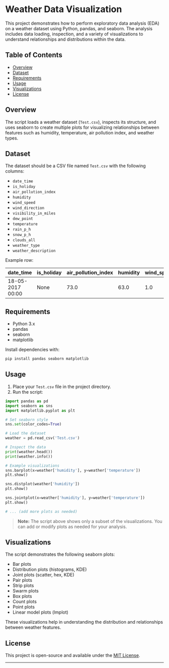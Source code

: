 
# Weather Data Visualization 

This project demonstrates how to perform exploratory data analysis (EDA) on a weather dataset using Python, pandas, and seaborn. The analysis includes data loading, inspection, and a variety of visualizations to understand relationships and distributions within the data.

## Table of Contents

- [Overview](#overview)
- [Dataset](#dataset)
- [Requirements](#requirements)
- [Usage](#usage)
- [Visualizations](#visualizations)
- [License](#license)

## Overview

The script loads a weather dataset (`Test.csv`), inspects its structure, and uses seaborn to create multiple plots for visualizing relationships between features such as humidity, temperature, air pollution index, and weather types.

## Dataset

The dataset should be a CSV file named `Test.csv` with the following columns:

- `date_time`
- `is_holiday`
- `air_pollution_index`
- `humidity`
- `wind_speed`
- `wind_direction`
- `visibility_in_miles`
- `dew_point`
- `temperature`
- `rain_p_h`
- `snow_p_h`
- `clouds_all`
- `weather_type`
- `weather_description`

Example row:

| date_time         | is_holiday | air_pollution_index | humidity | wind_speed | wind_direction | visibility_in_miles | dew_point | temperature | rain_p_h | snow_p_h | clouds_all | weather_type | weather_description      |
|-------------------|------------|---------------------|----------|------------|----------------|---------------------|-----------|-------------|----------|----------|------------|--------------|-------------------------|
| 18-05-2017 00:00  | None       | 73.0                | 63.0     | 1.0        | 27.0           | 4.0                 | 4.0       | 285.15      | 0.0      | 0.0      | 90.0       | Rain         | moderate rain           |

## Requirements

- Python 3.x
- pandas
- seaborn
- matplotlib

Install dependencies with:

```bash
pip install pandas seaborn matplotlib
```

## Usage

1. Place your `Test.csv` file in the project directory.
2. Run the script:

```python
import pandas as pd
import seaborn as sns
import matplotlib.pyplot as plt

# Set seaborn style
sns.set(color_codes=True)

# Load the dataset
weather = pd.read_csv('Test.csv')

# Inspect the data
print(weather.head())
print(weather.info())

# Example visualizations
sns.barplot(x=weather['humidity'], y=weather['temperature'])
plt.show()

sns.distplot(weather['humidity'])
plt.show()

sns.jointplot(x=weather['humidity'], y=weather['temperature'])
plt.show()

# ... (add more plots as needed)
```

> **Note:** The script above shows only a subset of the visualizations. You can add or modify plots as needed for your analysis.

## Visualizations

The script demonstrates the following seaborn plots:

- Bar plots
- Distribution plots (histograms, KDE)
- Joint plots (scatter, hex, KDE)
- Pair plots
- Strip plots
- Swarm plots
- Box plots
- Count plots
- Point plots
- Linear model plots (lmplot)

These visualizations help in understanding the distribution and relationships between weather features.

## License

This project is open-source and available under the [MIT License](LICENSE).

---

